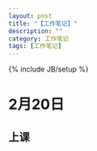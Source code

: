 ```yaml
---
layout: post
title: "【工作笔记】"
description: ""
category: 工作笔记
tags: [工作笔记]
---
```

{% include JB/setup %}

# 2月20日

## 上课



